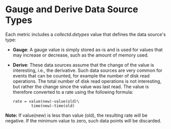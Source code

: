 # Gauge and Derive Data Source Types

Each metric includes a *collectd.dstypes* value that defines the data source's type:

* **Gauge**: A gauge value is simply stored as-is and is used for values that may increase or decrease, such as the amount of memory used. 

* **Derive**: These data sources assume that the change of the value is interesting, i.e., the derivative. Such data sources are very common for events that can be counted, for example the number of disk read operations. The total number of disk read operations is not interesting, but rather the change since the value was last read. The value is therefore converted to a rate using the following formula:

  ```
  rate = value(new)-value(old)\
          time(new)-time(old) 
  ```

**Note:** If value(new) is less than value (old), the resulting rate will be negative. If the minimum value to zero, such data points will be discarded.


